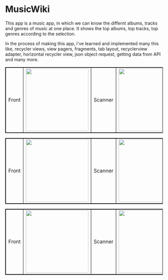 # MusicWiki


This app is a music app, in which we can know the differnt albums, tracks and genres of music at one place.
It shows the top albums, top tracks, top genres according to the selection.

In the process of making this app, i've learned and implemented many this like, recycler views, view pagers, fragments, tab layout, recyclerview adapter, 
horizontal recycler view, json object request, getting data from API and many more.


<table style="border: 1px solid black;">
            <tr>
                <td  style="border: 1px solid black ;">
                    Front
                </td>
                <td  style="border: 1px solid black ;">
                    <img src="https://user-images.githubusercontent.com/106223361/223804107-1c49d4e8-0155-4423-a828-e7fd9a1c54b3.jpg"   width="200">
                </td>
                <td  style="border: 1px solid black ;">
                    Scanner
                </td>
                <td  style="border: 1px solid black ;">
                    <img src="https://user-images.githubusercontent.com/106223361/223804202-911b2a72-6c29-49e8-a42c-613f8e107fce.jpg"   width="200">
                </td>
                 <td  style="border: 1px solid black ;">
                    Details
                </td>
                <td  style="border: 1px solid black ;">
                    <img src="https://user-images.githubusercontent.com/106223361/223804318-3f7751a2-f47a-445c-a644-5971fcb2d0cf.jpg"   width="200">
                </td>
            </tr>
</table>

<table style="border: 1px solid black;">
            <tr>
                <td  style="border: 1px solid black ;">
                    Front
                </td>
                <td  style="border: 1px solid black ;">
                    <img src="https://user-images.githubusercontent.com/106223361/223804521-1cddbf7f-1165-4e11-88a3-83e5cb33fd71.jpg"   width="200">
                </td>
                <td  style="border: 1px solid black ;">
                    Scanner
                </td>
                <td  style="border: 1px solid black ;">
                    <img src="https://user-images.githubusercontent.com/106223361/223804532-f41d2d51-9bae-4b95-a79a-5408146c27be.jpg"   width="200">
                </td>
                 <td  style="border: 1px solid black ;">
                    Details
                </td>
                <td  style="border: 1px solid black ;">
                    <img src="https://user-images.githubusercontent.com/106223361/223804538-51c4c756-777e-4889-a293-0cb2094ff2cf.jpg"   width="200">
                </td>
            </tr>
</table>


<table style="border: 1px solid black;">
            <tr>
                <td  style="border: 1px solid black ;">
                    Front
                </td>
                <td  style="border: 1px solid black ;">
                    <img src="https://user-images.githubusercontent.com/106223361/223804759-67d3900c-311d-43b0-8cca-345a8a12ac76.jpg"   width="200">
                </td>
                <td  style="border: 1px solid black ;">
                    Scanner
                </td>
                <td  style="border: 1px solid black ;">
                    <img src="https://user-images.githubusercontent.com/106223361/223804764-c4aff5bd-3b78-4d63-af61-af596c6f63e5.jpg"   width="200">
                </td>
                 <td  style="border: 1px solid black ;">
                    Details
                </td>
                <td  style="border: 1px solid black ;">
                    <img src="https://user-images.githubusercontent.com/106223361/223804766-19f3a425-47c5-4552-a74e-02daabfa2d94.jpg"   width="200">
                </td>
            </tr>
</table>



